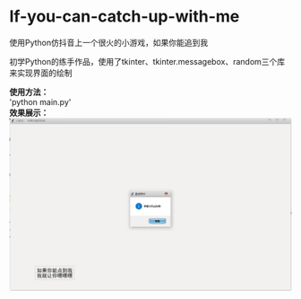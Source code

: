 # If-you-can-catch-up-with-me
使用Python仿抖音上一个很火的小游戏，如果你能追到我  
  
初学Python的练手作品，使用了tkinter、tkinter.messagebox、random三个库来实现界面的绘制  
  
**使用方法：**  
'python main.py'  
**效果展示：**  
![效果展示](https://github.com/muruoxi2018/If-you-can-catch-up-with-me/blob/master/20190730110846.png)